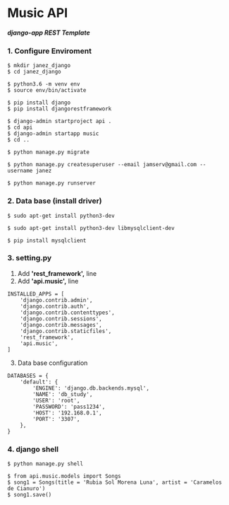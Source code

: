 # Music API
**_django-app REST Template_**

### 1. Configure Enviroment

```
$ mkdir janez_django
$ cd janez_django
```

```
$ python3.6 -m venv env
$ source env/bin/activate
```

```
$ pip install django
$ pip install djangorestframework
```

```
$ django-admin startproject api .
$ cd api
$ django-admin startapp music
$ cd ..
```
```
$ python manage.py migrate
```

```
$ python manage.py createsuperuser --email jamserv@gmail.com --username janez
```

```
$ python manage.py runserver
```

### 2. Data base (install driver)

```
$ sudo apt-get install python3-dev
```

```
$ sudo apt-get install python3-dev libmysqlclient-dev
```

```
$ pip install mysqlclient
```

### 3. setting.py

1. Add **'rest_framework',** line
2. Add **'api.music',** line
```
INSTALLED_APPS = [
    'django.contrib.admin',
    'django.contrib.auth',
    'django.contrib.contenttypes',
    'django.contrib.sessions',
    'django.contrib.messages',
    'django.contrib.staticfiles',
    'rest_framework',
    'api.music',
]
```
3. Data base configuration
```
DATABASES = {
    'default': {
        'ENGINE': 'django.db.backends.mysql',
        'NAME': 'db_study',
        'USER': 'root',
        'PASSWORD': 'pass1234',
        'HOST': '192.168.0.1',
        'PORT': '3307',
    },
}
```

### 4. django shell
```
$ python manage.py shell
```

```
$ from api.music.models import Songs
$ song1 = Songs(title = 'Rubia Sol Morena Luna', artist = 'Caramelos de Cianuro')
$ song1.save()
```

